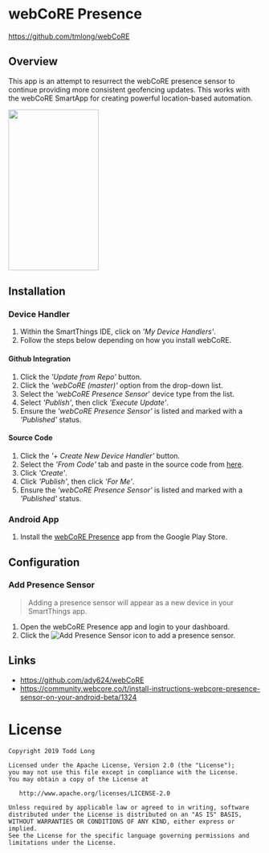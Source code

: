 # webCoRE Presence

https://github.com/tmlong/webCoRE

## Overview

This app is an attempt to resurrect the webCoRE presence sensor to continue providing more consistent geofencing updates. This works with the webCoRE SmartApp for creating powerful location-based automation.

<img src="https://i.imgur.com/GtXMZBt.png" width="180" height="320">

## Installation

### Device Handler

1. Within the SmartThings IDE, click on *'My Device Handlers'*.
1. Follow the steps below depending on how you install webCoRE.

#### Github Integration
1. Click the *'Update from Repo'* button.
1. Click the *'webCoRE (master)'* option from the drop-down list.
1. Select the *'webCoRE Presence Sensor*' device type from the list.
1. Select *'Publish'*, then click *'Execute Update'*.
1. Ensure the *'webCoRE Presence Sensor'* is listed and marked with a *'Published'* status.

#### Source Code
1. Click the *'+ Create New Device Handler'* button.
1. Select the *'From Code'* tab and paste in the source code from [here](https://raw.githubusercontent.com/ady624/webCoRE/master/devicetypes/ady624/webcore-presence-sensor.src/webcore-presence-sensor.groovy).
1. Click *'Create'*.
1. Click *'Publish'*, then click *'For Me'*.
1. Ensure the *'webCoRE Presence Sensor'* is listed and marked with a *'Published'* status.

### Android App

1. Install the [webCoRE Presence](https://play.google.com/store/apps/details?id=com.longfocus.webcorepresence) app from the Google Play Store.

## Configuration

### Add Presence Sensor

> Adding a presence sensor will appear as a new device in your SmartThings app.

1. Open the webCoRE Presence app and login to your dashboard.
1. Click the ![Add Presence Sensor](https://i.imgur.com/IhUEp9G.png "Add Presence Sensor") icon to add a presence sensor.

## Links

- https://github.com/ady624/webCoRE
- https://community.webcore.co/t/install-instructions-webcore-presence-sensor-on-your-android-beta/1324

License
=======

    Copyright 2019 Todd Long

    Licensed under the Apache License, Version 2.0 (the "License");
    you may not use this file except in compliance with the License.
    You may obtain a copy of the License at

       http://www.apache.org/licenses/LICENSE-2.0

    Unless required by applicable law or agreed to in writing, software
    distributed under the License is distributed on an "AS IS" BASIS,
    WITHOUT WARRANTIES OR CONDITIONS OF ANY KIND, either express or implied.
    See the License for the specific language governing permissions and
    limitations under the License.